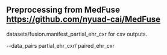 ## Preprocessing from MedFuse https://github.com/nyuad-cai/MedFuse

datasets/fusion.manifest_partial_ehr_cxr for csv outputs.

--data_pairs partial_ehr_cxr/ paired_ehr_cxr
